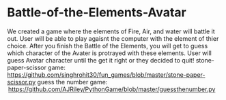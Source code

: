 # Battle-of-the-Elements-Avatar
We created a game where the elements of Fire, Air, and water will battle it out. User will be able to play agaisnt the computer with the element of thier choice. After you finish the Battle of the Elements, you will get to guess which character of the Avater is protrayed with these elements. User will guess Avatar character until the get it right or they decided to quit!
stone-paper-scissor game: https://github.com/singhrohit30/fun_games/blob/master/stone-paper-scissor.py 
guess the number game:  https://github.com/AJRiley/PythonGame/blob/master/guessthenumber.py 


